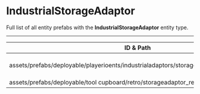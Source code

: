 # IndustrialStorageAdaptor
Full list of all <Badge type="warning" text="2"/> entity prefabs with the **IndustrialStorageAdaptor** entity type.

---
| ID & Path |
| --- |
| <a href="#1077498142"><Badge id="1077498142" type="tip" text="#"/></a> <Badge type="tip" text="1077498142"/> <br> assets/prefabs/deployable/playerioents/industrialadaptors/storageadaptor.deployed.prefab |
| <a href="#1420913995"><Badge id="1420913995" type="tip" text="#"/></a> <Badge type="tip" text="1420913995"/> <br> assets/prefabs/deployable/tool cupboard/retro/storageadaptor_retro_tc.deployed.prefab |
